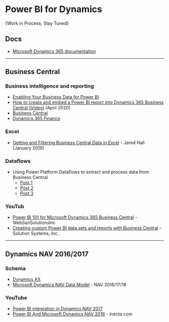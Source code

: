 # Power BI for Dynamics

{Work in Process, Stay Tuned}

## Docs
* [Microsoft Dynamics 365 documentation](https://docs.microsoft.com/en-us/dynamics365/)

-----

## Business Central
### Business intelligence and reporting
* [Enabling Your Business Data for Power BI](https://docs.microsoft.com/en-us/dynamics365/business-central/admin-powerbi)
* [How to create and embed a Power BI report into Dynamics 365 Business Central (Video)](https://www.youtube.com/watch?v=ZBDugiBZXDU) (April 2020)
* [Business Central](https://docs.microsoft.com/en-us/dynamics365/business-central/admin-powerbi) 
* [Dynamics 365 Finance](https://docs.microsoft.com/en-us/dynamics365/fin-ops-core/dev-itpro/analytics/power-bi-home-page?toc=/dynamics365/finance/toc.json) 

### Excel
* [Getting and Filtering Business Central Data in Excel](https://community.dynamics.com/business/b/financials/posts/getting-and-filtering-business-central-data-in-excel) - Jared Hall (January 2019)

### Dataflows
* Using Power Platform Dataflows to extract and process data from Business Central
  * [Post 1](https://cloudblogs.microsoft.com/dynamics365/no-audience/2019/09/12/using-power-platform-dataflows-to-extract-and-process-data-from-business-central-post-1/)
  * [Post 2](https://cloudblogs.microsoft.com/dynamics365/no-audience/2019/09/16/using-power-platform-dataflows-to-extract-and-process-data-from-business-central-post-2/)
  * [Post 3](https://cloudblogs.microsoft.com/dynamics365/no-audience/2019/09/18/using-power-platform-dataflows-to-extract-and-process-data-from-business-central-post-3/)
  
### YouTub
* [Power BI 101 for Microsoft Dynamics 365 Business Central](https://www.youtube.com/watch?v=lx8fZAxzwLc) - WebSanSolutionsInc
* [Creating custom Power BI data sets and reports with Business Central](https://www.youtube.com/watch?v=qFpUWfgUCno) - Solution Systems, Inc.

-----

## Dynamics NAV 2016/2017
### Schema
* [Dynamics AX](http://database.fun/)
* [Microsoft Dynamics NAV Data Model](https://dynamicsdocs.com/) - NAV 2016/17/18

### YouTube
* [Power BI integration in Dynamics NAV 2017](https://www.youtube.com/watch?v=gWHnLeT-WXs)
* [Power BI And Microsoft Dynamics NAV 2016](https://www.inecta.com/power-bi-microsoft-dynamics-nav-2016) - inecta.com
